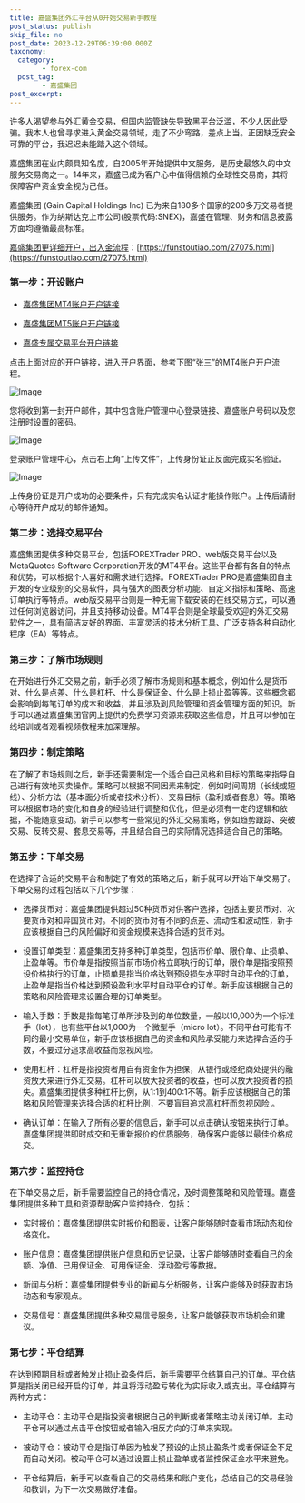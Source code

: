 ```yaml
---
title: 嘉盛集团外汇平台从0开始交易新手教程
post_status: publish
skip_file: no
post_date: 2023-12-29T06:39:00.000Z
taxonomy:
  category:
        - forex-com
  post_tag:
        - 嘉盛集团
post_excerpt: 
---
```

许多人渴望参与外汇黄金交易，但国内监管缺失导致黑平台泛滥，不少人因此受骗。我本人也曾寻求进入黄金交易领域，走了不少弯路，差点上当。正因缺乏安全可靠的平台，我迟迟未能踏入这个领域。

嘉盛集团在业内颇具知名度，自2005年开始提供中文服务，是历史最悠久的中文服务交易商之一。14年来，嘉盛已成为客户心中值得信赖的全球性交易商，其将保障客户资金安全视为己任。

嘉盛集团 (Gain Capital Holdings Inc) 已为来自180多个国家的200多万交易者提供服务。作为纳斯达克上市公司(股票代码:SNEX)，嘉盛在管理、财务和信息披露方面均遵循最高标准。

[嘉盛集团更详细开户，出入金流程](https://funstoutiao.com/27075.html)：[https://funstoutiao.com/27075.html](https://funstoutiao.com/27075.html)

### 第一步：开设账户

* [嘉盛集团MT4账户开户链接](https://s.ssgg.net/jsmt4)

* [嘉盛集团MT5账户开户链接](https://s.ssgg.net/jsmt5)

* [嘉盛专属交易平台开户链接](https://s.ssgg.net/js)

点击上面对应的开户链接，进入开户界面，参考下图“张三”的MT4账户开户流程。

![Image](https://prod-files-secure.s3.us-west-2.amazonaws.com/39ed1227-6d7d-4570-be36-9ccd4a2c4241/7a167aea-686b-400d-af59-4e18eb607a40/640.png?X-Amz-Algorithm=AWS4-HMAC-SHA256&X-Amz-Content-Sha256=UNSIGNED-PAYLOAD&X-Amz-Credential=ASIAZI2LB4662RYPDMC3%2F20250323%2Fus-west-2%2Fs3%2Faws4_request&X-Amz-Date=20250323T161309Z&X-Amz-Expires=3600&X-Amz-Security-Token=IQoJb3JpZ2luX2VjEH4aCXVzLXdlc3QtMiJHMEUCIQDJY4n%2BiT4ompooMFFWMnK6zlBC%2B5txkuu8GCxeerYNagIgNhaNSXjo5CeuyByAl3YxYkMq2Mcfex3x10c1QCJeOfQqiAQI1v%2F%2F%2F%2F%2F%2F%2F%2F%2F%2FARAAGgw2Mzc0MjMxODM4MDUiDAcJrYAVR9NJoXYm9yrcAzoKAsnwwGY8Rf92sd2JtbBQsQWUs%2Fa4RIwquAejmhAYqizcUZugN9l8bcfUjd4EmNs9mUrotKdaZKhgxSXlZeTELUs4m7%2FBS8CQ3B09tYB2LLWcoM5tURwdUEletn1F2I%2FphksdWrCLLKgBsFm6nBu90Of8rWoga2T2KA80SS15Mu%2FIYU0eIc1jZx4MHYCQ2q0XbxVlEspMelOsKO%2B360O2s5GGqFx6QjKhOlkyhTlOrV2GZLPZFbYgzwApO%2F5TRbSV2ubcndV1SqFjp0jb5vdIP4FcsWMHC%2Fvr3TFPtOhyqJVao%2FVSNpiKUSL%2BMjAmPtEhc5O9pU6zG0WUd53M%2BPWyxlr5Q1ZYVO%2FeUHkP9pkMmxEyWXvtZDOGVKCJCEItBoO77%2B%2BPtdrryIIw00WsLmfPJoBhP0139tbQatu%2Bo2VZtWo%2BV51cpljyopIghuVHC%2B3hHmhuSwYXT%2BH69rmZ4Y4u%2F2aFsqXoBHSKmQj68TsnIsLOhhFRvhzWhLWC6XsX%2B7Fzg%2Bp2xX37j7vYgaOtIEgp%2BVLnF9APkSEd7dcWlrP1i9L8cm5dg31AMXKhmC8KVCN3S28NPqoPb8irB8NwCnDCEle8uM5al6WotiEZEyVy281YrpG8khqtCV%2B7MLeWgL8GOqUBHsqw7zrwd4TfImg%2FLJBTdyxmxsj25bbu36aHvaz%2FceK%2F3rt3tLxRu1QOzBIQQRusvsLW%2BY9Wo2vAwKQTj6tWzLoNXoGhI%2BiATMX9sugS8oCkS1yHTxr9rGHxM6HQcqvhHeQ%2Bi6FCHWswIg1bLFjPoThFnZ03UbJClEZ5RVIdTduGoiMHs5xUYxYX8CqCpNeXt0fE75PQsy5KejRvvq5xSmID%2FKBD&X-Amz-Signature=cf8b0bc362e58c29cc8504f352db0815e221e1082f46b15d5a8fd30b66f68e04&X-Amz-SignedHeaders=host&x-id=GetObject)

您将收到第一封开户邮件，其中包含账户管理中心登录链接、嘉盛账户号码以及您注册时设置的密码。

![Image](https://prod-files-secure.s3.us-west-2.amazonaws.com/39ed1227-6d7d-4570-be36-9ccd4a2c4241/eaa1c6b3-2877-4284-a0e1-530e222c27fb/image.png?X-Amz-Algorithm=AWS4-HMAC-SHA256&X-Amz-Content-Sha256=UNSIGNED-PAYLOAD&X-Amz-Credential=ASIAZI2LB4662RYPDMC3%2F20250323%2Fus-west-2%2Fs3%2Faws4_request&X-Amz-Date=20250323T161309Z&X-Amz-Expires=3600&X-Amz-Security-Token=IQoJb3JpZ2luX2VjEH4aCXVzLXdlc3QtMiJHMEUCIQDJY4n%2BiT4ompooMFFWMnK6zlBC%2B5txkuu8GCxeerYNagIgNhaNSXjo5CeuyByAl3YxYkMq2Mcfex3x10c1QCJeOfQqiAQI1v%2F%2F%2F%2F%2F%2F%2F%2F%2F%2FARAAGgw2Mzc0MjMxODM4MDUiDAcJrYAVR9NJoXYm9yrcAzoKAsnwwGY8Rf92sd2JtbBQsQWUs%2Fa4RIwquAejmhAYqizcUZugN9l8bcfUjd4EmNs9mUrotKdaZKhgxSXlZeTELUs4m7%2FBS8CQ3B09tYB2LLWcoM5tURwdUEletn1F2I%2FphksdWrCLLKgBsFm6nBu90Of8rWoga2T2KA80SS15Mu%2FIYU0eIc1jZx4MHYCQ2q0XbxVlEspMelOsKO%2B360O2s5GGqFx6QjKhOlkyhTlOrV2GZLPZFbYgzwApO%2F5TRbSV2ubcndV1SqFjp0jb5vdIP4FcsWMHC%2Fvr3TFPtOhyqJVao%2FVSNpiKUSL%2BMjAmPtEhc5O9pU6zG0WUd53M%2BPWyxlr5Q1ZYVO%2FeUHkP9pkMmxEyWXvtZDOGVKCJCEItBoO77%2B%2BPtdrryIIw00WsLmfPJoBhP0139tbQatu%2Bo2VZtWo%2BV51cpljyopIghuVHC%2B3hHmhuSwYXT%2BH69rmZ4Y4u%2F2aFsqXoBHSKmQj68TsnIsLOhhFRvhzWhLWC6XsX%2B7Fzg%2Bp2xX37j7vYgaOtIEgp%2BVLnF9APkSEd7dcWlrP1i9L8cm5dg31AMXKhmC8KVCN3S28NPqoPb8irB8NwCnDCEle8uM5al6WotiEZEyVy281YrpG8khqtCV%2B7MLeWgL8GOqUBHsqw7zrwd4TfImg%2FLJBTdyxmxsj25bbu36aHvaz%2FceK%2F3rt3tLxRu1QOzBIQQRusvsLW%2BY9Wo2vAwKQTj6tWzLoNXoGhI%2BiATMX9sugS8oCkS1yHTxr9rGHxM6HQcqvhHeQ%2Bi6FCHWswIg1bLFjPoThFnZ03UbJClEZ5RVIdTduGoiMHs5xUYxYX8CqCpNeXt0fE75PQsy5KejRvvq5xSmID%2FKBD&X-Amz-Signature=860f0c9dfc636bbfa36e2c211d3509edd01013ece050b8e10796c74d40c42de2&X-Amz-SignedHeaders=host&x-id=GetObject)

登录账户管理中心，点击右上角“上传文件”，上传身份证正反面完成实名验证。

![Image](https://prod-files-secure.s3.us-west-2.amazonaws.com/39ed1227-6d7d-4570-be36-9ccd4a2c4241/54090639-09fc-46b4-a135-e0289f707147/image.png?X-Amz-Algorithm=AWS4-HMAC-SHA256&X-Amz-Content-Sha256=UNSIGNED-PAYLOAD&X-Amz-Credential=ASIAZI2LB4662RYPDMC3%2F20250323%2Fus-west-2%2Fs3%2Faws4_request&X-Amz-Date=20250323T161309Z&X-Amz-Expires=3600&X-Amz-Security-Token=IQoJb3JpZ2luX2VjEH4aCXVzLXdlc3QtMiJHMEUCIQDJY4n%2BiT4ompooMFFWMnK6zlBC%2B5txkuu8GCxeerYNagIgNhaNSXjo5CeuyByAl3YxYkMq2Mcfex3x10c1QCJeOfQqiAQI1v%2F%2F%2F%2F%2F%2F%2F%2F%2F%2FARAAGgw2Mzc0MjMxODM4MDUiDAcJrYAVR9NJoXYm9yrcAzoKAsnwwGY8Rf92sd2JtbBQsQWUs%2Fa4RIwquAejmhAYqizcUZugN9l8bcfUjd4EmNs9mUrotKdaZKhgxSXlZeTELUs4m7%2FBS8CQ3B09tYB2LLWcoM5tURwdUEletn1F2I%2FphksdWrCLLKgBsFm6nBu90Of8rWoga2T2KA80SS15Mu%2FIYU0eIc1jZx4MHYCQ2q0XbxVlEspMelOsKO%2B360O2s5GGqFx6QjKhOlkyhTlOrV2GZLPZFbYgzwApO%2F5TRbSV2ubcndV1SqFjp0jb5vdIP4FcsWMHC%2Fvr3TFPtOhyqJVao%2FVSNpiKUSL%2BMjAmPtEhc5O9pU6zG0WUd53M%2BPWyxlr5Q1ZYVO%2FeUHkP9pkMmxEyWXvtZDOGVKCJCEItBoO77%2B%2BPtdrryIIw00WsLmfPJoBhP0139tbQatu%2Bo2VZtWo%2BV51cpljyopIghuVHC%2B3hHmhuSwYXT%2BH69rmZ4Y4u%2F2aFsqXoBHSKmQj68TsnIsLOhhFRvhzWhLWC6XsX%2B7Fzg%2Bp2xX37j7vYgaOtIEgp%2BVLnF9APkSEd7dcWlrP1i9L8cm5dg31AMXKhmC8KVCN3S28NPqoPb8irB8NwCnDCEle8uM5al6WotiEZEyVy281YrpG8khqtCV%2B7MLeWgL8GOqUBHsqw7zrwd4TfImg%2FLJBTdyxmxsj25bbu36aHvaz%2FceK%2F3rt3tLxRu1QOzBIQQRusvsLW%2BY9Wo2vAwKQTj6tWzLoNXoGhI%2BiATMX9sugS8oCkS1yHTxr9rGHxM6HQcqvhHeQ%2Bi6FCHWswIg1bLFjPoThFnZ03UbJClEZ5RVIdTduGoiMHs5xUYxYX8CqCpNeXt0fE75PQsy5KejRvvq5xSmID%2FKBD&X-Amz-Signature=b7924f4bbdd77db19893dbc33606a07f0f6a9d1957ee936a450e1b990bac5b46&X-Amz-SignedHeaders=host&x-id=GetObject)

上传身份证是开户成功的必要条件，只有完成实名认证才能操作账户。上传后请耐心等待开户成功的邮件通知。

### 第二步：选择交易平台

嘉盛集团提供多种交易平台，包括FOREXTrader PRO、web版交易平台以及MetaQuotes Software Corporation开发的MT4平台。这些平台都有各自的特点和优势，可以根据个人喜好和需求进行选择。FOREXTrader PRO是嘉盛集团自主开发的专业级别的交易软件，具有强大的图表分析功能、自定义指标和策略、高速订单执行等特点。web版交易平台则是一种无需下载安装的在线交易方式，可以通过任何浏览器访问，并且支持移动设备。MT4平台则是全球最受欢迎的外汇交易软件之一，具有简洁友好的界面、丰富灵活的技术分析工具、广泛支持各种自动化程序（EA）等特点。

### 第三步：了解市场规则

在开始进行外汇交易之前，新手必须了解市场规则和基本概念，例如什么是货币对、什么是点差、什么是杠杆、什么是保证金、什么是止损止盈等等。这些概念都会影响到每笔订单的成本和收益，并且涉及到风险管理和资金管理方面的知识。新手可以通过嘉盛集团官网上提供的免费学习资源来获取这些信息，并且可以参加在线培训或者观看视频教程来加深理解。

### 第四步：制定策略

在了解了市场规则之后，新手还需要制定一个适合自己风格和目标的策略来指导自己进行有效地买卖操作。策略可以根据不同因素来制定，例如时间周期（长线或短线）、分析方法（基本面分析或者技术分析）、交易目标（盈利或者套息）等。策略可以根据市场的变化和自身的经验进行调整和优化，但是必须有一定的逻辑和依据，不能随意变动。新手可以参考一些常见的外汇交易策略，例如趋势跟踪、突破交易、反转交易、套息交易等，并且结合自己的实际情况选择适合自己的策略。

### 第五步：下单交易

在选择了合适的交易平台和制定了有效的策略之后，新手就可以开始下单交易了。下单交易的过程包括以下几个步骤：

* 选择货币对：嘉盛集团提供超过50种货币对供客户选择，包括主要货币对、次要货币对和异国货币对。不同的货币对有不同的点差、流动性和波动性，新手应该根据自己的风险偏好和资金规模来选择合适的货币对。

* 设置订单类型：嘉盛集团支持多种订单类型，包括市价单、限价单、止损单、止盈单等。市价单是指按照当前市场价格立即执行的订单，限价单是指按照预设价格执行的订单，止损单是指当价格达到预设损失水平时自动平仓的订单，止盈单是指当价格达到预设盈利水平时自动平仓的订单。新手应该根据自己的策略和风险管理来设置合理的订单类型。

* 输入手数：手数是指每笔订单所涉及到的单位数量，一般以10,000为一个标准手（lot），也有些平台以1,000为一个微型手（micro lot）。不同平台可能有不同的最小交易单位，新手应该根据自己的资金和风险承受能力来选择合适的手数，不要过分追求高收益而忽视风险。

* 使用杠杆：杠杆是指投资者用自有资金作为担保，从银行或经纪商处提供的融资放大来进行外汇交易。杠杆可以放大投资者的收益，也可以放大投资者的损失。嘉盛集团提供多种杠杆比例，从1:1到400:1不等。新手应该根据自己的策略和风险管理来选择合适的杠杆比例，不要盲目追求高杠杆而忽视风险 。

* 确认订单：在输入了所有必要的信息后，新手可以点击确认按钮来执行订单。嘉盛集团提供即时成交和无重新报价的优质服务，确保客户能够以最佳价格成交。

### 第六步：监控持仓

在下单交易之后，新手需要监控自己的持仓情况，及时调整策略和风险管理。嘉盛集团提供多种工具和资源帮助客户监控持仓，包括：

* 实时报价：嘉盛集团提供实时报价和图表，让客户能够随时查看市场动态和价格变化。

* 账户信息：嘉盛集团提供账户信息和历史记录，让客户能够随时查看自己的余额、净值、已用保证金、可用保证金、浮动盈亏等数据。

* 新闻与分析：嘉盛集团提供专业的新闻与分析服务，让客户能够及时获取市场动态和专家观点。

* 交易信号：嘉盛集团提供多种交易信号服务，让客户能够获取市场机会和建议。

### 第七步：平仓结算

在达到预期目标或者触发止损止盈条件后，新手需要平仓结算自己的订单。平仓结算是指关闭已经开启的订单，并且将浮动盈亏转化为实际收入或支出。平仓结算有两种方式：

* 主动平仓：主动平仓是指投资者根据自己的判断或者策略主动关闭订单。主动平仓可以通过点击平仓按钮或者输入相反方向的订单来实现。

* 被动平仓：被动平仓是指订单因为触发了预设的止损止盈条件或者保证金不足而自动关闭。被动平仓可以通过设置止损止盈单或者监控保证金水平来避免。

* 平仓结算后，新手可以查看自己的交易结果和账户变化，总结自己的交易经验和教训，为下一次交易做好准备。